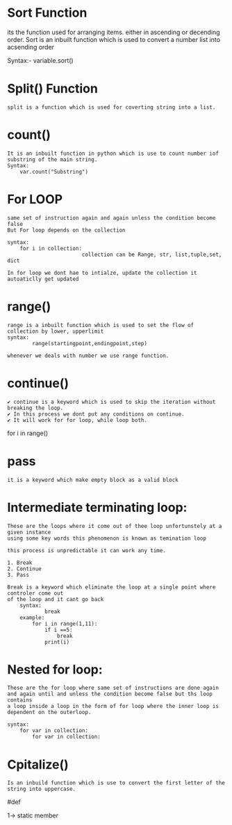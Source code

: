 # Sort Function
 its the function used for arranging items.
 either in ascending or decending order.
 Sort is an inbuilt function which is used to convert a number list into acsending order

Syntax:-
    variable.sort() 

# Split() Function
    split is a function which is used for coverting string into a list.

# count()
    It is an inbuilt function in python which is use to count number iof substring of the main string.
    Syntax:
        var.count("Substring")

# For LOOP
    same set of instruction again and again unless the condition become false
    But For loop depends on the collection

    syntax:
        for i in collection:
                            collection can be Range, str, list,tuple,set, dict
    
    In for loop we dont hae to intialze, update the collection it autoaticlly get updated
# range()
    range is a inbuilt function which is used to set the flow of collection by lower, upperlimit
    syntax:
            range(startingpoint,endingpoint,step)

    whenever we deals with number we use range function.

# continue()
    ✔ continue is a keyword which is used to skip the iteration without breaking the loop.
    ✔ In this process we dont put any conditions on continue.
    ✔ It will work for for loop, while loop both.

for i in range()


# pass
    it is a keyword which make empty block as a valid block

# Intermediate terminating loop:
    These are the loops where it come out of thee loop unfortunstely at a given instance
    using some key words this phenomenon is known as temination loop

    this process is unpredictable it can work any time.

    1. Break
    2. Continue
    3. Pass

    Break is a keyword which eliminate the loop at a single point where controler come out 
    of the loop and it cant go back
        syntax:
                break
        example:
            for i in range(1,11):
                if i ==5:
                    break
                print(i)
# Nested for loop:
    These are the for loop where same set of instructions are done again and again until and unless the condition become false but ths loop contains
    a loop inside a loop in the form of for loop where the inner loop is dependent on the outerloop.

    syntax: 
        for var in collection:
            for var in collection:

# Cpitalize()
    Is an inbuild function which is use to convert the first letter of the string into uppercase.
#def 


1-> static member
